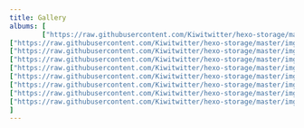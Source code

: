 ```yaml
---
title: Gallery
albums: [
        ["https://raw.githubusercontent.com/Kiwitwitter/hexo-storage/master/img/_DSC0440.JPG","test"],
["https://raw.githubusercontent.com/Kiwitwitter/hexo-storage/master/img/IMG_1006.JPG","Autumn"],
["https://raw.githubusercontent.com/Kiwitwitter/hexo-storage/master/img/IMG_1208.JPG","Filoli Light"],
["https://raw.githubusercontent.com/Kiwitwitter/hexo-storage/master/img/IMG_1209.JPG","San Jose Fair"],
["https://raw.githubusercontent.com/Kiwitwitter/hexo-storage/master/img/IMG_1010.JPG","Wine Tasting"],
["https://raw.githubusercontent.com/Kiwitwitter/hexo-storage/master/img/IMG_1202.JPG","Nappa Street Night"],
["https://raw.githubusercontent.com/Kiwitwitter/hexo-storage/master/img/IMG_1212.JPG","2020 New Year"],
["https://raw.githubusercontent.com/Kiwitwitter/hexo-storage/master/img/IMG_1567.jpeg","SF Sunset"],
["https://raw.githubusercontent.com/Kiwitwitter/hexo-storage/master/img/IMG_1568.jpeg", "Farewell"]
]
---
```


